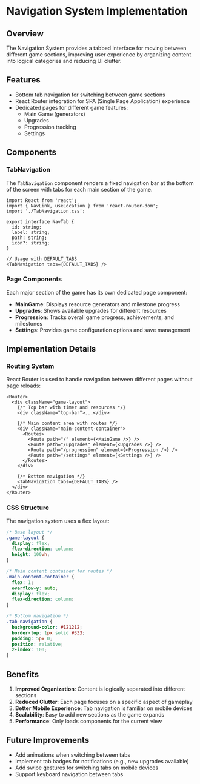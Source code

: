 # Navigation System Implementation

## Overview

The Navigation System provides a tabbed interface for moving between different game sections, improving user experience by organizing content into logical categories and reducing UI clutter.

## Features

- Bottom tab navigation for switching between game sections
- React Router integration for SPA (Single Page Application) experience
- Dedicated pages for different game features:
  - Main Game (generators)
  - Upgrades
  - Progression tracking
  - Settings

## Components

### TabNavigation

The `TabNavigation` component renders a fixed navigation bar at the bottom of the screen with tabs for each main section of the game.

```tsx
import React from 'react';
import { NavLink, useLocation } from 'react-router-dom';
import './TabNavigation.css';

export interface NavTab {
  id: string;
  label: string;
  path: string;
  icon?: string;
}

// Usage with DEFAULT_TABS
<TabNavigation tabs={DEFAULT_TABS} />
```

### Page Components

Each major section of the game has its own dedicated page component:

- **MainGame**: Displays resource generators and milestone progress
- **Upgrades**: Shows available upgrades for different resources
- **Progression**: Tracks overall game progress, achievements, and milestones
- **Settings**: Provides game configuration options and save management

## Implementation Details

### Routing System

React Router is used to handle navigation between different pages without page reloads:

```tsx
<Router>
  <div className="game-layout">
    {/* Top bar with timer and resources */}
    <div className="top-bar">...</div>
    
    {/* Main content area with routes */}
    <div className="main-content-container">
      <Routes>
        <Route path="/" element={<MainGame />} />
        <Route path="/upgrades" element={<Upgrades />} />
        <Route path="/progression" element={<Progression />} />
        <Route path="/settings" element={<Settings />} />
      </Routes>
    </div>
    
    {/* Bottom navigation */}
    <TabNavigation tabs={DEFAULT_TABS} />
  </div>
</Router>
```

### CSS Structure

The navigation system uses a flex layout:

```css
/* Base layout */
.game-layout {
  display: flex;
  flex-direction: column;
  height: 100vh;
}

/* Main content container for routes */
.main-content-container {
  flex: 1;
  overflow-y: auto;
  display: flex;
  flex-direction: column;
}

/* Bottom navigation */
.tab-navigation {
  background-color: #121212;
  border-top: 1px solid #333;
  padding: 5px 0;
  position: relative;
  z-index: 100;
}
```

## Benefits

1. **Improved Organization**: Content is logically separated into different sections
2. **Reduced Clutter**: Each page focuses on a specific aspect of gameplay
3. **Better Mobile Experience**: Tab navigation is familiar on mobile devices
4. **Scalability**: Easy to add new sections as the game expands
5. **Performance**: Only loads components for the current view

## Future Improvements

- Add animations when switching between tabs
- Implement tab badges for notifications (e.g., new upgrades available)
- Add swipe gestures for switching tabs on mobile devices
- Support keyboard navigation between tabs